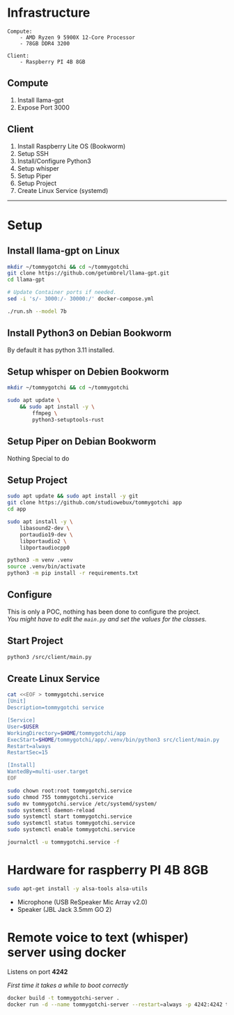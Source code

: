 # Infrastructure

```text
Compute:
    - AMD Ryzen 9 5900X 12-Core Processor
    - 78GB DDR4 3200

Client:
    - Raspberry PI 4B 8GB
```

## Compute

1. Install llama-gpt
2. Expose Port 3000

## Client

1. Install Raspberry Lite OS (Bookworm)
2. Setup SSH
3. Install/Configure Python3
4. Setup whisper
5. Setup Piper
6. Setup Project
7. Create Linux Service (systemd)

---

# Setup

## Install llama-gpt on Linux

```bash
mkdir ~/tommygotchi && cd ~/tommygotchi
git clone https://github.com/getumbrel/llama-gpt.git
cd llama-gpt

# Update Container ports if needed.
sed -i 's/- 3000:/- 30000:/' docker-compose.yml

./run.sh --model 7b
```

## Install Python3 on Debian Bookworm

By default it has python 3.11 installed.

## Setup whisper on Debien Bookworm

```bash
mkdir ~/tommygotchi && cd ~/tommygotchi

sudo apt update \
    && sudo apt install -y \
        ffmpeg \
        python3-setuptools-rust
```

## Setup Piper on Debian Bookworm

Nothing Special to do

## Setup Project

```bash
sudo apt update && sudo apt install -y git
git clone https://github.com/studiowebux/tommygotchi app
cd app

sudo apt install -y \
    libasound2-dev \
    portaudio19-dev \
    libportaudio2 \
    libportaudiocpp0

python3 -m venv .venv
source .venv/bin/activate
python3 -m pip install -r requirements.txt
```

## Configure

This is only a POC, nothing has been done to configure the project.  
*You might have to edit the `main.py` and set the values for the classes.*  

## Start Project

```bash
python3 /src/client/main.py
```

## Create Linux Service

```bash
cat <<EOF > tommygotchi.service
[Unit]
Description=tommygotchi service

[Service]
User=$USER
WorkingDirectory=$HOME/tommygotchi/app
ExecStart=$HOME/tommygotchi/app/.venv/bin/python3 src/client/main.py
Restart=always
RestartSec=15

[Install]
WantedBy=multi-user.target
EOF

sudo chown root:root tommygotchi.service
sudo chmod 755 tommygotchi.service
sudo mv tommygotchi.service /etc/systemd/system/
sudo systemctl daemon-reload
sudo systemctl start tommygotchi.service
sudo systemctl status tommygotchi.service
sudo systemctl enable tommygotchi.service

journalctl -u tommygotchi.service -f
```

# Hardware for raspberry PI 4B 8GB

```bash
sudo apt-get install -y alsa-tools alsa-utils
```

- Microphone (USB ReSpeaker Mic Array v2.0)
- Speaker (JBL Jack 3.5mm GO 2)

# Remote voice to text (whisper) server using docker

Listens on port **4242**

*First time it takes a while to boot correctly*

```bash
docker build -t tommygotchi-server .
docker run -d --name tommygotchi-server --restart=always -p 4242:4242 tommygotchi-server:latest
```


